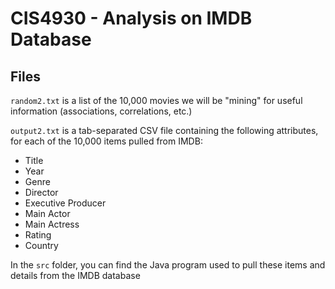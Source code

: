 # CIS4930 - Analysis on IMDB Database

## Files
`random2.txt` is a list of the 10,000 movies we will be "mining" for useful information (associations, correlations, etc.)

`output2.txt` is a tab-separated CSV file containing the following attributes, for each of the 10,000 items pulled from IMDB:
- Title
- Year
- Genre
- Director
- Executive Producer
- Main Actor
- Main Actress
- Rating
- Country

In the `src` folder, you can find the Java program used to pull these items and details from the IMDB database
